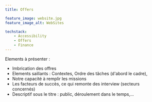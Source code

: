 ```yaml
---
title: Offers

feature_image: website.jpg
feature_image_alt: WebSites

techstack:
    - Accessibility
    - Offers
    - Finance
---
```



Elements à présenter :

 - Imbrication des offres
 - Elements saillants : Contextes, Ordre des tâches (d'abord le cadre), 
 - Notre capacité à remplir les missions
 - Les facteurs de succès, ce qui remonte des interview (secteurs concernés)
 - Descriptif sous le titre : public, déroulement dans le temps,...
